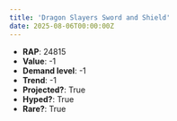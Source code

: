 ```yaml
---
title: 'Dragon Slayers Sword and Shield'
date: 2025-08-06T00:00:00Z
---
```

- **RAP**: 24815
- **Value**: -1
- **Demand level**: -1
- **Trend**: -1
- **Projected?**: True
- **Hyped?**: True
- **Rare?**: True
